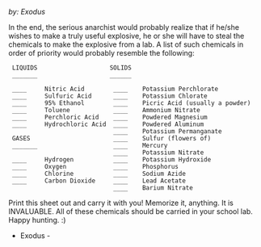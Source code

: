 _by: Exodus_

In the end, the serious anarchist would probably realize that if he/she
wishes to make a truly useful explosive, he or she will have to steal the
chemicals to make the explosive from a lab.  A list of such chemicals in order
of priority would probably resemble the following:

     LIQUIDS                    SOLIDS
     _______                    ______

     ____     Nitric Acid        ____    Potassium Perchlorate
     ____     Sulfuric Acid      ____    Potassium Chlorate
     ____     95% Ethanol        ____    Picric Acid (usually a powder)
     ____     Toluene            ____    Ammonium Nitrate
     ____     Perchloric Acid    ____    Powdered Magnesium
     ____     Hydrochloric Acid  ____    Powdered Aluminum
                                 ____    Potassium Permanganate
     GASES                       ____    Sulfur (flowers of)
     _______                     ____    Mercury
                                 ____    Potassium Nitrate
     ____     Hydrogen           ____    Potassium Hydroxide
     ____     Oxygen             ____    Phosphorus
     ____     Chlorine           ____    Sodium Azide
     ____     Carbon Dioxide     ____    Lead Acetate
                                 ____    Barium Nitrate

Print this sheet out and carry it with you!  Memorize it, anything.  It is
INVALUABLE.  All of these chemicals should be carried in your school lab.
Happy hunting. :)

- Exodus -

